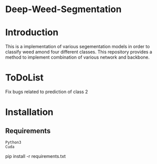 # Deep-Weed-Segmentation

# Introduction
This is a implementation of various segementation models in order to classify weed amond four different classes. This repository provides
a method to implement combination of various network and backbone.

# ToDoList
  Fix bugs related to prediction of class 2

# Installation
  ## Requirements
    Python3
    Cuda

 pip install -r requirements.txt 
